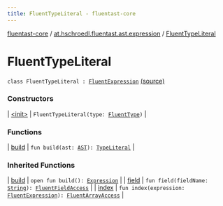 ```yaml
---
title: FluentTypeLiteral - fluentast-core
---
```


[fluentast-core](../../index.html) / [at.hschroedl.fluentast.ast.expression](../index.html) / [FluentTypeLiteral](.)

# FluentTypeLiteral

`class FluentTypeLiteral : `[`FluentExpression`](../-fluent-expression/index.html) [(source)](http://github.com/hschroedl/fluentast/tree/master/core/at.hschroedl.fluentast/ast/expression/TypeLiteral.kt#L7)

### Constructors

| [&lt;init&gt;](-init-.html) | `FluentTypeLiteral(type: `[`FluentType`](../../at.hschroedl.fluentast.ast.type/-fluent-type/index.html)`)` |

### Functions

| [build](build.html) | `fun build(ast: `[`AST`](https://help.eclipse.org/neon/topic/org.eclipse.jdt.doc.isv/reference/api/org/eclipse/jdt/core/dom/AST.html)`): `[`TypeLiteral`](https://help.eclipse.org/neon/topic/org.eclipse.jdt.doc.isv/reference/api/org/eclipse/jdt/core/dom/TypeLiteral.html) |

### Inherited Functions

| [build](../-fluent-expression/build.html) | `open fun build(): `[`Expression`](https://help.eclipse.org/neon/topic/org.eclipse.jdt.doc.isv/reference/api/org/eclipse/jdt/core/dom/Expression.html) |
| [field](../-fluent-expression/field.html) | `fun field(fieldName: `[`String`](https://kotlinlang.org/api/latest/jvm/stdlib/kotlin/-string/index.html)`): `[`FluentFieldAccess`](../-fluent-field-access/index.html) |
| [index](../-fluent-expression/--index--.html) | `fun index(expression: `[`FluentExpression`](../-fluent-expression/index.html)`): `[`FluentArrayAccess`](../-fluent-array-access/index.html) |

